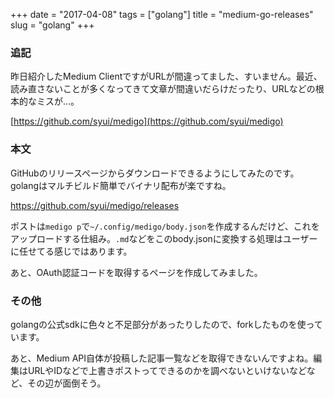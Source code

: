+++
date = "2017-04-08"
tags = ["golang"]
title = "medium-go-releases"
slug = "golang"
+++

### 追記

昨日紹介したMedium ClientですがURLが間違ってました、すいません。最近、読み直さないことが多くなってきて文章が間違いだらけだったり、URLなどの根本的なミスが...。

[https://github.com/syui/medigo](https://github.com/syui/medigo)

### 本文

GitHubのリリースページからダウンロードできるようにしてみたのです。golangはマルチビルド簡単でバイナリ配布が楽ですね。

https://github.com/syui/medigo/releases

ポストは`medigo p`で`~/.config/medigo/body.json`を作成するんだけど、これをアップロードする仕組み。`.md`などをこのbody.jsonに変換する処理はユーザーに任せてる感じではあります。

あと、OAuth認証コードを取得するページを作成してみました。

### その他

golangの公式sdkに色々と不足部分があったりしたので、forkしたものを使っています。

あと、Medium API自体が投稿した記事一覧などを取得できないんですよね。編集はURLやIDなどで上書きポストってできるのかを調べないといけないなどなど、その辺が面倒そう。
	  
